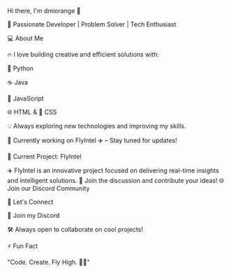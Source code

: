 Hi there, I'm dmiorange 🍊

🚀 Passionate Developer | Problem Solver | Tech Enthusiast

💻 About Me

🔥 I love building creative and efficient solutions with:

🐍 Python

☕ Java

📜 JavaScript

🌐 HTML & 🎨 CSS

💡 Always exploring new technologies and improving my skills.

🌟 Currently working on FlyIntel ✈️ – Stay tuned for updates!

🚀 Current Project: FlyIntel

✈️ FlyIntel is an innovative project focused on delivering real-time insights and intelligent solutions.
💬 Join the discussion and contribute your ideas!
🌐 Join our Discord Community

🎯 Let's Connect

💬 Join my Discord

🛠️ Always open to collaborate on cool projects!

⚡ Fun Fact

"Code. Create. Fly High. 🚀✨"
